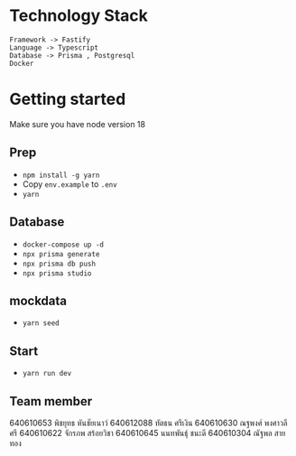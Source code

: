 # Technology Stack

    Framework -> Fastify
    Language -> Typescript
    Database -> Prisma , Postgresql
    Docker

# Getting started

Make sure you have node version 18

## Prep

-   `npm install -g yarn`
-   Copy `env.example` to `.env`
-   `yarn`

## Database

-   `docker-compose up -d`
-   `npx prisma generate`
-   `npx prisma db push`
-   `npx prisma studio`

## mockdata

-   `yarn seed`

## Start

-   `yarn run dev`

## Team member

640610653 พิชยุทธ หันชัยเนาว์
640612088 ทัตธน ศรีเงิน
640610630 ณฐพงศ์ พงศาวลีศรี
640610622 จักรภพ สร้อยวิชา
640610645 นนทพันธุ์ ชนะดี
640610304 ณัฐพล สายทอง
